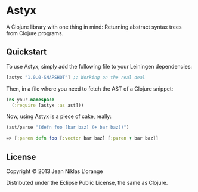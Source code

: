 # Astyx

A Clojure library with one thing in mind: Returning abstract syntax trees from
Clojure programs.

## Quickstart

To use Astyx, simply add the following file to your Leiningen dependencies:

```clj
[astyx "1.0.0-SNAPSHOT"] ;; Working on the real deal
```

Then, in a file where you need to fetch the AST of a Clojure snippet:

```clj
(ns your.namespace
  (:require [astyx :as ast]))
```

Now, using Astyx is a piece of cake, really:

```clj
(ast/parse "(defn foo [bar baz] (+ bar baz))")

=> [:paren defn foo [:vector bar baz] [:paren + bar baz]]
```

## License

Copyright © 2013 Jean Niklas L'orange

Distributed under the Eclipse Public License, the same as Clojure.

